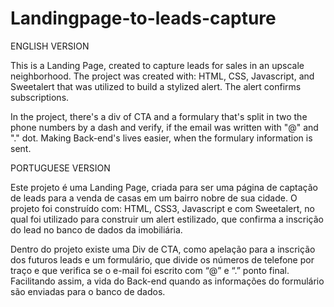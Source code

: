 # Landingpage-to-leads-capture


ENGLISH VERSION

This is a Landing Page, created to capture leads for sales in an upscale neighborhood. The project was created with: HTML, CSS, Javascript, and Sweetalert that was utilized to build a stylized alert. The alert confirms subscriptions.  

In the project, there's a div of CTA  and a formulary that's split in two the phone numbers by a dash and verify, if the email was written with "@" and "." dot.  Making Back-end's lives easier, when the formulary information is sent.


PORTUGUESE VERSION

Este projeto é uma Landing Page, criada para ser uma página de captação de leads para a venda de casas em um bairro nobre de sua cidade.  O projeto foi construído com: HTML, CSS3, Javascript e com Sweetalert, no qual foi utilizado para construir um alert estilizado, que confirma a inscrição do lead no banco de dados da imobiliária.  

Dentro do projeto existe uma Div de CTA, como apelação para a inscrição dos futuros leads e um formulário, que divide os números de telefone por traço e que verifica se o e-mail foi escrito com “@” e “.” ponto final.   Facilitando assim, a vida do Back-end quando as informações do formulário são enviadas para o banco de dados. 
